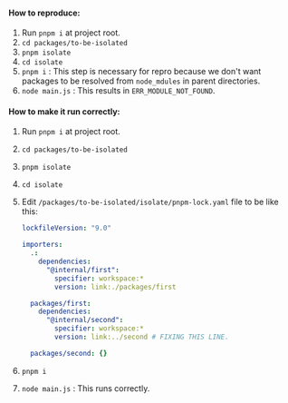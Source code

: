 #### How to reproduce:

1. Run `pnpm i` at project root.
1. `cd packages/to-be-isolated`
1. `pnpm isolate`
1. `cd isolate`
1. `pnpm i` : This step is necessary for repro because we don't want packages to be resolved from `node_mdules` in parent directories.
1. `node main.js` : This results in `ERR_MODULE_NOT_FOUND`.

#### How to make it run correctly:

1. Run `pnpm i` at project root.
1. `cd packages/to-be-isolated`
1. `pnpm isolate`
1. `cd isolate`
1. Edit `/packages/to-be-isolated/isolate/pnpm-lock.yaml` file to be like this:

   ```yaml
   lockfileVersion: "9.0"

   importers:
     .:
       dependencies:
         "@internal/first":
           specifier: workspace:*
           version: link:./packages/first

     packages/first:
       dependencies:
         "@internal/second":
           specifier: workspace:*
           version: link:../second # FIXING THIS LINE.

     packages/second: {}
   ```

1. `pnpm i`
1. `node main.js` : This runs correctly.
